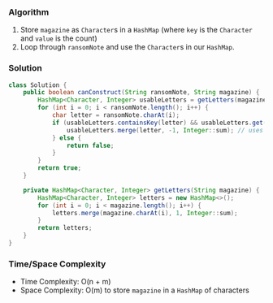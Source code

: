 ### Algorithm

1. Store `magazine` as `Character`s in a `HashMap` (where `key` is the `Character` and `value` is the count)
1. Loop through `ransomNote` and use the `Character`s in our `HashMap`.

### Solution

```java
class Solution {
    public boolean canConstruct(String ransomNote, String magazine) {
        HashMap<Character, Integer> usableLetters = getLetters(magazine);
        for (int i = 0; i < ransomNote.length(); i++) {
            char letter = ransomNote.charAt(i);
            if (usableLetters.containsKey(letter) && usableLetters.get(letter) > 0) {
                usableLetters.merge(letter, -1, Integer::sum); // uses the letter
            } else {
                return false;
            }
        }
        return true;
    }

    private HashMap<Character, Integer> getLetters(String magazine) {
        HashMap<Character, Integer> letters = new HashMap<>();
        for (int i = 0; i < magazine.length(); i++) {
            letters.merge(magazine.charAt(i), 1, Integer::sum);
        }
        return letters;
    }
}
```

### Time/Space Complexity

-  Time Complexity: O(n + m)
- Space Complexity: O(m) to store `magazine` in a `HashMap` of characters
